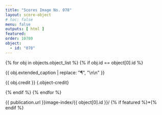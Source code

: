 ```yaml
---
title: "Scores Image No. 078"
layout: score-object
# toc: false
menu: false
outputs: [ html ]
featured: 
order: 10780
object:
  - id: "078"
---
```


{% for obj in objects.object_list %}
{% if obj.id == object[0].id %}

{{ obj.extended_caption | replace: "¶", "\n\n" }}

{{ obj.credit }} {.object-credit}

{% endif %}
{% endfor %}

<div class="object-credit object-url is-print-only">

{{ publication.url }}image-index/{{ object[0].id }}/ {% if featured %}*{% endif %}

</div>
